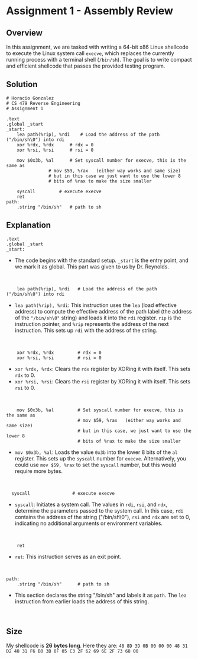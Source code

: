 # Assignment 1 - Assembly Review

## Overview

In this assignment, we are tasked with writing a 64-bit x86 Linux shellcode to execute the Linux system call `execve`, which replaces the currently running process with a terminal shell (`/bin/sh`). The goal is to write compact and efficient shellcode that passes the provided testing program.

## Solution

```assembly
# Horacio Gonzalez
# CS 479 Reverse Engineering
# Assignment 1

.text
.global _start
_start:
	lea path(%rip), %rdi	# Load the address of the path ("/bin/sh\0") into rdi
	xor %rdx, %rdx		# rdx = 0
	xor %rsi, %rsi		# rsi = 0
	
	mov $0x3b, %al		# Set syscall number for execve, this is the same as 
				# mov $59, %rax   (either way works and same size) 
				# but in this case we just want to use the lower 8
				# bits of %rax to make the size smaller

	syscall			# execute execve
	ret
path:
	.string "/bin/sh"	# path to sh

```
## Explanation
```assembly
.text
.global _start
_start:
```
- The code begins with the standard setup. `_start` is the entry point, and we mark it as global. This part was given to us by Dr. Reynolds.
<br>
  

```assembly
    lea path(%rip), %rdi   # Load the address of the path ("/bin/sh\0") into rdi
```
- `lea path(%rip), %rdi`: This instruction uses the `lea` (load effective address) to compute the effective address of the path label (the address of the `"/bin/sh\0"` string) and loads it into the `rdi` register. `rip` is the instruction pointer, and `%rip` represents the address of the next instruction. This sets up `rdi` with the address of the string.
<br>

```assembly
    xor %rdx, %rdx         # rdx = 0
    xor %rsi, %rsi         # rsi = 0
```
- `xor %rdx, %rdx`: Clears the `rdx` register by XORing it with itself. This sets `rdx` to 0.
- `xor %rsi, %rsi`: Clears the `rsi` register by XORing it with itself. This sets `rsi` to 0.
<br>

```assembly
    mov $0x3b, %al         # Set syscall number for execve, this is the same as 
                           # mov $59, %rax   (either way works and same size) 
                           # but in this case, we just want to use the lower 8
                           # bits of %rax to make the size smaller

```
- `mov $0x3b, %al`: Loads the value `0x3b` into the lower 8 bits of the `al` register. This sets up the `syscall` number for `execve`. Alternatively, you could use `mov $59, %rax` to set the `syscall` number, but this would require more bytes.
<br>

```assembly
  syscall                # execute execve
```
- `syscall`: Initiates a system call. The values in `rdi`, `rsi`, and `rdx`, determine the parameters passed to the system call. In this case, `rdi` contains the address of the string ("/bin/sh\0"), `rsi` and `rdx` are set to 0, indicating no additional arguments or environment variables.
<br>

```assembly
    ret
```
- `ret`: This instruction serves as an exit point.
<br>

```assembly
path:
    .string "/bin/sh"      # path to sh
```
- This section declares the string "/bin/sh" and labels it as `path`. The `lea` instruction from earlier loads the address of this string.
<br>

## Size
My shellcode is **26 bytes long**. Here they are: `48 8D 3D 0B 00 00 00 48 31 D2 48 31 F6 B0 3B 0F 05 C3 2F 62 69 6E 2F 73 68 00`
